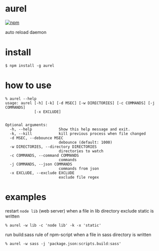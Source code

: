 # aurel
[![npm](https://img.shields.io/npm/v/aurel.svg)](https://www.npmjs.com/package/aurel)

auto reload daemon

# install
```console
$ npm install -g aurel
```

# how to use
```console
% aurel --help
usage: aurel [-h] [-k] [-d MSEC] [-w DIRECTORIES] [-c COMMANDS] [-j COMMANDS]
             [-x EXCLUDE]


Optional arguments:
  -h, --help            Show this help message and exit.
  -k, --kill            kill previous process when file changed
  -d MSEC, --debounce MSEC
                        debounce (default: 1000)
  -w DIRECTORIES, --directory DIRECTORIES
                        directories to watch
  -c COMMANDS, --command COMMANDS
                        commands
  -j COMMANDS, --json COMMANDS
                        commands from json
  -x EXCLUDE, --exclude EXCLUDE
                        exclude file regex
```

# examples

restart `node lib` (web server) when a file in lib directory exclude static is written

```console
% aurel -w lib -c 'node lib' -k -x 'static'
```

run build:sass rule of npm-script when a file in sass directory is written

```console
% aurel -w sass -j 'package.json:scripts.build:sass'
```

